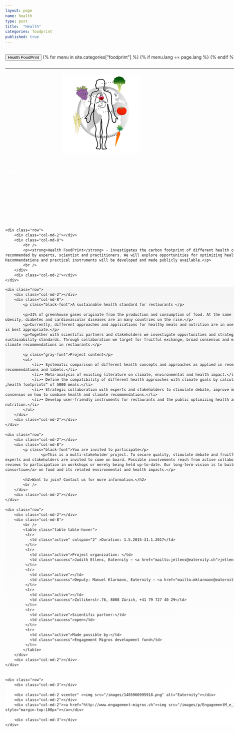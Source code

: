 ```yaml
---
layout: page
name: health
type: post
title:  "Health"
categories: foodprint
published: true
---
```


<div class="container-hero-10 container-hero-1 clearfix" style="background-image: url('/images/roooot.jpg');background-size: 500px 229px;background-position: left center;;background-size: 100%">
	<div class="container-hero-content container-hero-content-1 clearfix">
		<div class="container-4 clearfix" style="margin-bottom:-40px;margin-top:30px;width: 960px;height: 46px;border-bottom: 1px solid rgb(0, 0, 0);">
			<button class="text text-5" style="text-align:left" onClick="window.location='/foodprint/health';" >Health FoodPrint</button>
				{% for menu in site.categories["foodprint"] %}
				{% if menu.lang == page.lang %}
				<button class="_button" style="float:right;margin-left:20px;margin-top:8px;font-size:0.95em" onClick="window.location='{{menu.url}}';">{{menu.title}}</button>
				{% endif %}{% endfor %}
		</div>
		<br />
		<img class="image image-1" src="/images/HEALTH.png" data-rimage data-src="/images/HEALTH.png" data-srcat2x="/images/HEALTH@2x.png">
		<div class="hero-title hero-title-1">Health FoodPrint</div>
	</div>
</div>


<div class="container">

	<div class="row">
		<div class="col-md-2"></div>
		<div class="col-md-8">
			<br />
			<p><strong>Health FoodPrint</strong> - investigates the carbon footprint of different health concepts as they are applied and recommended by experts, scientist and practitioners. We will explore opportunities for optimizing health and the sustainability of meals. Recommendations and practical instruments will be developed and made publicly available.</p>
			<br />
		</div>
		<div class="col-md-2"></div>
	</div>
</div>



<div class="gradient-box">
<div class="container">

	<div class="row">
		<div class="col-md-2"></div>
		<div class="col-md-8">
			<p class="black-font">A sustainable health standard for restaurants </p>

			<p>31% of greenhouse gases originate from the production and consumption of food. At the same time food related diseases like obesity, diabetes and cardiovascular diseases are in many countries on the rise.</p>
			<p>Currently, different approaches and applications for healthy meals and nutrition are in use and it is hard to decide which one is best appropriate.</p>
			<p>Together with scientific partners and stakeholders we investigate opportunities and strategies to apply health and sustainability standards. Through collaboration we target for fruitful exchange, broad consensus and easy adaptability of health and climate recommendations in restaurants.</p>

			<p class="gray-font">Project content</p>
			<ul>
				<li>• Systematic comparison of different health concepts and approaches as applied in research and by general health recommendations and labels.</li>
				<li>• Meta-analysis of existing literature on climate, environmental and health impact.</li>
				<li>• Define the compatibility of different health approaches with climate goals by calculating the carbon and different „health footprints“ of 5000 meals.</li>
				<li>• Strategic collaboration with experts and stakeholders to stimulate debate, improve methodology and foster exchange and consensus on how to combine health and climate recommendations.</li>
				<li>• Develop user-friendly instruments for restaurants and the public optimizing health and climate impact of meals and nutrition.</li>
			</ul>
		</div>
		<div class="col-md-2"></div>
	</div>

	<div class="row">
		<div class="col-md-2"></div>
		<div class="col-md-8">
			<p class="black-font">You are invited to participate</p>
					<p>This is a multi-stakeholder project. To secure quality, stimulate debate and fruitful exchange scientific partners, experts and stakeholders are invited to come on board. Possible involvements reach from active collaboration on results and carrying out reviews to participation in workshops or merely being held up-to-date. Our long-term vision is to build a <a href="/foodprint">knowledge consortium</a> on food and its related environmental and health impacts.</p>

			<h2>Want to join? Contact us for more information.</h2>
			<br />
		</div>
		<div class="col-md-2"></div>
	</div>

	<div class="row">
		<div class="col-md-2"></div>
		<div class="col-md-8">
			<br />
			<table class="table table-hover">
			 <tr>
			   <td class="active" colspan="2" >Duration: 1.5.2015-31.1.2017</td>
			 </tr>
			 <tr>
			   <td class="active">Project organization:	</td>
			   <td class="success">Judith Ellens, Eaternity – <a href="mailto:jellens@eaternity.ch">jellens@eaternity.ch</a></td>
			 </tr>
			 <tr>
			   <td class="active"></td>
			   <td class="success">Deputy: Manuel Klarmann, Eaternity – <a href="mailto:mklarmann@eaternity.ch">mklarmann@eaternity.ch</a></td>
			 </tr>
			 <tr>
			   <td class="active"></td>
			   <td class="success">Zollikerstr.76, 8008 Zürich, +41 79 727 40 29</td>
			 </tr>
			 <tr>
			   <td class="active">Scientific partner:</td>
			   <td class="success">open</td>
			 </tr>
			 <tr>
			   <td class="active">Made possible by:</td>
			   <td class="success">Engagement Migros development fund</td>
			 </tr>
			</table>
		</div>
		<div class="col-md-2"></div>
	</div>


	<div class="row">
		<div class="col-md-3"></div>

		<div class="col-md-2 vcenter" ><img src="/images/1405960995918.png" alt="Eaternity"></div>
		<div class="col-md-2"></div>
		<div class="col-md-2"><a href="http://www.engagement-migros.ch"><img src="/images/p/EngagementM_e_200px.png"  alt="EngagementM" style="margin-top:100px"></a></div>

		<div class="col-md-3"></div>
	</div>

</div>
</div>



<style>
.black-font {
	padding: 50px 0 0 0;
	margin:0;
	font-family: 'Futura LT', 'Helvetica Neue', Helvetica, Arial, sans-serif;
	font-size: 41px;
	font-style: normal;
	font-variant: normal;
	font-weight: 200;
	line-height: 55px;
	color: rgb(0, 0, 0);
}

.gray-font {
	padding: 0;
	margin:0;
	font-family: 'Futura LT', 'Helvetica Neue', Helvetica, Arial, sans-serif;
	font-size: 41px;
	font-style: normal;
	font-variant: normal;
	font-weight: 200;
	color: rgb(126, 126, 126);
	line-height: 55px;
}

.gradient-box {
	background-color: rgb(222, 222, 222);
	background-image: linear-gradient(360deg, rgb(255, 255, 255) 0%, rgb(245, 245, 245) 100%);
	min-width:1000px;
}

p {
	margin-top:10px;
	text-align:left;
}

img {
	margin-bottom:100px;
	margin-top:60px;
}

.shadow {
	box-shadow: 0px 0px 3px #888888;
}

.container {
	min-width:1000px;
}

.container-hero-10 {
  height: 540px;
}

.hero-title {
	color: rgb(255, 255, 255);
}

.image-1 {
	position: relative;
	clear: both;
	z-index: 61;
	width: 250px;
	margin: 42px 0 50px 36.1%;
}


</style>
